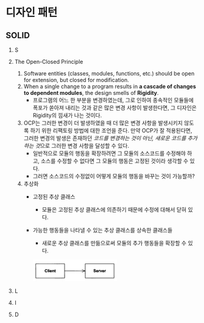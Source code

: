 # 디자인 패턴

## SOLID

1. S

1. The Open-Closed Principle
    1. Software entities (classes, modules, functions, etc.) should be open for extension, but closed for modification.
    1. When a single change to a program results in **a cascade of changes to dependent modules**, the design smells of **Rigidity**.
        - 프로그램의 어느 한 부분을 변경하였는데, 그로 인하여 종속적인 모듈들에 폭포가 쏟아져 내리는 것과 같은 많은 변경 사항이 발생한다면, 그 디자인은 Rigidity의 낌새가 나는 것이다.
    1. OCP는 그러한 변경이 더 발생하였을 때 더 많은 변경 사항을 발생시키지 않도록 하기 위한 리팩토링 방법에 대한 조언을 준다. 만약 OCP가 잘 적용된다면, 그러한 변경의 발생은 존재하던 *코드를 변경하는 것이 아닌, 새로운 코드를 추가하는 것*으로 그러한 변경 사항을 달성할 수 있다.
        - 일반적으로 모듈의 행동을 확장하려면 그 모듈의 소스코드를 수정해야 하고, 소스를 수정할 수 없다면 그 모듈의 행동은 고정된 것이라 생각할 수 있다. 
        - 그러면 소스코드의 수정없이 어떻게 모듈의 행동을 바꾸는 것이 가능할까?
    1. 추상화
        - 고정된 추상 클래스
            - 모듈은 고정된 추상 클래스에 의존하기 때문에 수정에 대해서 닫혀 있다.
        - 가능한 행동들을 나타낼 수 있는 추상 클래스를 상속한 클래스들
            - 새로운 추상 클래스를 만듦으로써 모듈의 추가 행동들을 확장할 수 있다.

            ![Client not open and closed](./images/design_pattern_ocp_001.png)

1. L

1. I

1. D
